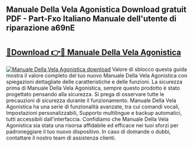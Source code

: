 ## Manuale Della Vela Agonistica Download gratuit PDF - Part-Fxo Italiano Manuale dell'utente di riparazione a69nE

# <h2><a href="http://dffn5b.blite.top/?on=Manuale+Della+Vela+Agonistica">🔗Download 👉🔴 Manuale Della Vela Agonistica</a></h2>

[![Manuale Della Vela Agonistica download](https://i.imgur.com/lujVjoI.png)](http://dffn5b.blite.top/?on=Manuale+Della+Vela+Agonistica)
Valore di sblocco questa guida mostra il valore completo del tuo nuovo Manuale Della Vela Agonistica con spiegazioni dettagliate delle caratteristiche e delle funzioni. La sicurezza prima di Manuale Della Vela Agonistica, sempre questo prodotto è stato progettato pensando alla sicurezza. Si prega di osservare tutte le precauzioni di sicurezza durante il funzionamento. Manuale Della Vela Agonistica ha una serie di funzionalità avanzate, tra cui comandi vocali, Impostazioni personalizzabili, Supporto multilingue e backup automatici, tutti accessibili dall'interfaccia. Confidiamo che Manuale Della Vela Agonistica sia stata una risorsa affidabile ed efficace nei tuoi sforzi per padroneggiare il tuo nuovo dispositivo. In caso di domande o dubbi, contattare il nostro team di assistenza clienti.
